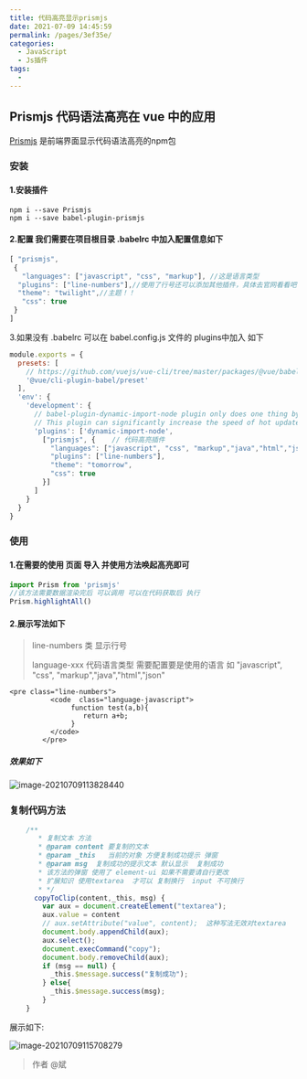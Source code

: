 ```yaml
---
title: 代码高亮显示prismjs
date: 2021-07-09 14:45:59
permalink: /pages/3ef35e/
categories:
  - JavaScript
  - Js插件
tags:
  - 
---
```


## Prismjs 代码语法高亮在 vue 中的应用

[Prismjs](https://link.juejin.cn/?target=https%3A%2F%2Fprismjs.com%2F) 是前端界面显示代码语法高亮的npm包

### 安装

#### 1.安装插件

```shell
npm i --save Prismjs  
npm i --save babel-plugin-prismjs 
```

#### 2.配置 我们需要在项目根目录 .babelrc 中加入配置信息如下

```js
[ "prismjs", 
 { 
   "languages": ["javascript", "css", "markup"], //这是语言类型 
  "plugins": ["line-numbers"],//使用了行号还可以添加其他插件，具体去官网看看吧 
  "theme": "twilight",//主题！！
   "css": true 
 } 
]
```

3.如果没有  .babelrc   可以在   babel.config.js 文件的 plugins中加入 如下

```js
module.exports = {
  presets: [
    // https://github.com/vuejs/vue-cli/tree/master/packages/@vue/babel-preset-app
    '@vue/cli-plugin-babel/preset'
  ],
  'env': {
    'development': {
      // babel-plugin-dynamic-import-node plugin only does one thing by converting all import() to require().
      // This plugin can significantly increase the speed of hot updates, when you have a large number of pages.
      'plugins': ['dynamic-import-node',
        ["prismjs", {    // 代码高亮插件
          "languages": ["javascript", "css", "markup","java","html","json"], //这是语言类型 
          "plugins": ["line-numbers"],
          "theme": "tomorrow",
          "css": true
        }]
      ]
    }
  }
}

```

### 使用

#### 1.在需要的使用 页面 导入 并使用方法唤起高亮即可

```js
import Prism from 'prismjs' 
//该方法需要数据渲染完后 可以调用 可以在代码获取后 执行   
Prism.highlightAll()
```

#### 2.展示写法如下 

> line-numbers 类 显示行号
>
> language-xxx  代码语言类型  需要配置要是使用的语言 如 "javascript", "css", "markup","java","html","json"

```vue
<pre class="line-numbers">
          <code  class="language-javascript"> 
               function test(a,b){
                  return a+b;
               }
          </code>
        </pre>
```

##### 效果如下

![image-20210709113828440](http://img.alicbin.com/img/image-20210709113828440.png)



### 复制代码方法

```js
    /**
       * 复制文本 方法
       * @param content 要复制的文本
       * @param _this   当前的对象 方便复制成功提示 弹窗
       * @param msg  复制成功的提示文本 默认显示  复制成功
       * 该方法的弹窗 使用了 element-ui 如果不需要请自行更改
       * 扩展知识 使用textarea  才可以 复制换行  input 不可换行
       * */
      copyToClip(content,_this, msg) { 
        var aux = document.createElement("textarea");
        aux.value = content
        // aux.setAttribute("value", content);  这种写法无效对textarea
        document.body.appendChild(aux);
        aux.select();
        document.execCommand("copy");
        document.body.removeChild(aux);
        if (msg == null) {
          _this.$message.success("复制成功");
        } else{
          _this.$message.success(msg);
        }
    }
```

展示如下:

![image-20210709115708279](http://img.alicbin.com/img/image-20210709115708279.png)

> 作者 @斌